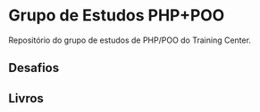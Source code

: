 # Grupo de Estudos PHP+POO

Repositório do grupo de estudos de PHP/POO do Training Center.

## Desafios

## Livros
